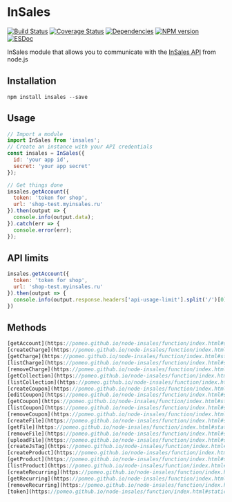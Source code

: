 InSales
============
[![Build Status](https://api.travis-ci.org/pomeo/node-insales.png)](http://travis-ci.org/pomeo/node-insales)
[![Coverage Status](https://img.shields.io/coveralls/pomeo/node-insales.svg)](https://coveralls.io/r/pomeo/node-insales)
[![Dependencies](https://david-dm.org/pomeo/node-insales.png)](https://david-dm.org/pomeo/node-insales)
[![NPM version](https://badge.fury.io/js/insales.svg)](http://badge.fury.io/js/insales)
[![ESDoc](https://pomeo.github.io/node-insales/badge.svg)](https://pomeo.github.io/node-insales)

InSales module that allows you to communicate with the [InSales API](http://api.insales.ru) from node.js

## Installation

```
npm install insales --save
```

## Usage

```js
// Import a module
import InSales from 'insales';
// Create an instance with your API credentials
const insales = InSales({
  id: 'your app id',
  secret: 'your app secret'
});

// Get things done
insales.getAccount({
  token: 'token for shop',
  url: 'shop-test.myinsales.ru'
}).then(output => {
  console.info(output.data);
}).catch(err => {
  console.error(err);
});
```

## API limits

```js
insales.getAccount({
  token: 'token for shop',
  url: 'shop-test.myinsales.ru'
}).then(output => {
  console.info(output.response.headers['api-usage-limit'].split('/')[0]); // 1
})
```

## Methods

```js
[getAccount](https://pomeo.github.io/node-insales/function/index.html#static-function-getAccount)  
[createCharge](https://pomeo.github.io/node-insales/function/index.html#static-function-createCharge)  
[getCharge](https://pomeo.github.io/node-insales/function/index.html#static-function-getCharge)  
[listCharge](https://pomeo.github.io/node-insales/function/index.html#static-function-listCharge)  
[removeCharge](https://pomeo.github.io/node-insales/function/index.html#static-function-removeCharge)  
[getCollection](https://pomeo.github.io/node-insales/function/index.html#static-function-getCollection)  
[listCollection](https://pomeo.github.io/node-insales/function/index.html#static-function-listCollection)  
[createCoupon](https://pomeo.github.io/node-insales/function/index.html#static-function-createCoupon)  
[editCoupon](https://pomeo.github.io/node-insales/function/index.html#static-function-editCoupon)  
[getCoupon](https://pomeo.github.io/node-insales/function/index.html#static-function-getCoupon)  
[listCoupon](https://pomeo.github.io/node-insales/function/index.html#static-function-listCoupon)  
[removeCoupon](https://pomeo.github.io/node-insales/function/index.html#static-function-removeCoupon)  
[createFile](https://pomeo.github.io/node-insales/function/index.html#static-function-createFile)  
[getFile](https://pomeo.github.io/node-insales/function/index.html#static-function-getFile)  
[removeFile](https://pomeo.github.io/node-insales/function/index.html#static-function-removeFile)  
[uploadFile](https://pomeo.github.io/node-insales/function/index.html#static-function-uploadFile)  
[createJsTag](https://pomeo.github.io/node-insales/function/index.html#static-function-createJsTag)  
[createProduct](https://pomeo.github.io/node-insales/function/index.html#static-function-createProduct)  
[getProduct](https://pomeo.github.io/node-insales/function/index.html#static-function-getProduct)  
[listProduct](https://pomeo.github.io/node-insales/function/index.html#static-function-listProduct)  
[createRecurring](https://pomeo.github.io/node-insales/function/index.html#static-function-createRecurring)  
[getRecurring](https://pomeo.github.io/node-insales/function/index.html#static-function-getRecurring)  
[removeRecurring](https://pomeo.github.io/node-insales/function/index.html#static-function-removeRecurring)  
[token](https://pomeo.github.io/node-insales/function/index.html#static-function-token)
```
